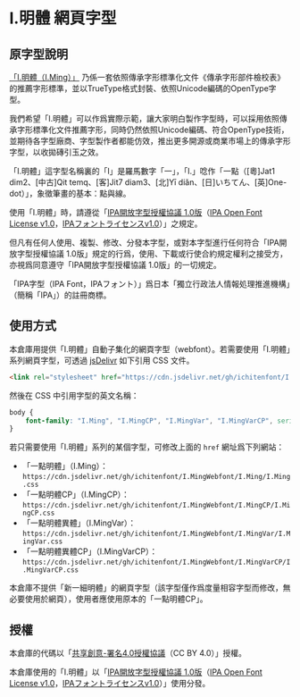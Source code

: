 # I.明體 網頁字型

## 原字型說明

[「I.明體（I.Ming）」](https://github.com/ichitenfont/I.Ming) 乃係一套依照傳承字形標準化文件《傳承字形部件檢校表》的推薦字形標準，並以TrueType格式封裝、依照Unicode編碼的OpenType字型。

我們希望「I.明體」可以作爲實際示範，讓大家明白製作字型時，可以採用依照傳承字形標準化文件推薦字形，同時仍然依照Unicode編碼、符合OpenType技術，並期待各字型廠商、字型製作者都能仿效，推出更多開源或商業市場上的傳承字形字型，以收拋磚引玉之效。

「I.明體」這字型名稱裏的「I」是羅馬數字「一」，「I.」唸作「一點（[粵]Jat1 dim2、[中古]Qit temq、[客]Jit7 diam3、[北]Yī diǎn、[日]いちてん、[英]One-dot）」，象徵筆畫的基本：點與線。

使用「I.明體」時，請遵從「[IPA開放字型授權協議 1.0版](https://github.com/ichitenfont/I.Ming/blob/master/LICENSE_CHI.md)（[IPA Open Font License v1.0](https://github.com/ichitenfont/I.Ming/blob/master/LICENSE.md#ipa-font-license-agreement-v10)，[IPAフォントライセンスv1.0](https://github.com/ichitenfont/I.Ming/blob/master/LICENSE.md)）」之規定。

但凡有任何人使用、複製、修改、分發本字型，或對本字型進行任何符合「IPA開放字型授權協議 1.0版」規定的行爲，使用、下載或行使合約規定權利之接受方，亦視爲同意遵守「IPA開放字型授權協議 1.0版」的一切規定。

「IPA字型（IPA Font，IPAフォント）」爲日本「獨立行政法人情報処理推進機構」（簡稱「IPA」）的註冊商標。

## 使用方式

本倉庫用提供「I.明體」自動子集化的網頁字型（webfont）。若需要使用「I.明體」系列網頁字型，可透過 [jsDelivr](https://jsdelivr.net) 如下引用 CSS 文件。

```html
<link rel="stylesheet" href="https://cdn.jsdelivr.net/gh/ichitenfont/I.MingWebfont/index.css">
```

然後在 CSS 中引用字型的英文名稱：

```css
body {
    font-family: "I.Ming", "I.MingCP", "I.MingVar", "I.MingVarCP", serif;
}
```

若只需要使用「I.明體」系列的某個字型，可修改上面的 `href` 網址爲下列網站：

* 「一點明體」（I.Ming）：`https://cdn.jsdelivr.net/gh/ichitenfont/I.MingWebfont/I.Ming/I.Ming.css`
* 「一點明體CP」（I.MingCP）：`https://cdn.jsdelivr.net/gh/ichitenfont/I.MingWebfont/I.MingCP/I.MingCP.css`
* 「一點明體異體」（I.MingVar）：`https://cdn.jsdelivr.net/gh/ichitenfont/I.MingWebfont/I.MingVar/I.MingVar.css`
* 「一點明體異體CP」（I.MingVarCP）：`https://cdn.jsdelivr.net/gh/ichitenfont/I.MingWebfont/I.MingVarCP/I.MingVarCP.css`

本倉庫不提供「新一細明體」的網頁字型（該字型僅作爲度量相容字型而修改，無必要使用於網頁），使用者應使用原本的「一點明體CP」。

## 授權

本倉庫的代碼以「[共享創意-署名4.0授權協議](https://creativecommons.org/licenses/by/4.0/)（CC BY 4.0）」授權。

本倉庫使用的「I.明體」以「[IPA開放字型授權協議 1.0版](https://github.com/ichitenfont/I.Ming/blob/master/LICENSE_CHI.md)（[IPA Open Font License v1.0](https://github.com/ichitenfont/I.Ming/blob/master/LICENSE.md#ipa-font-license-agreement-v10)，[IPAフォントライセンスv1.0](https://github.com/ichitenfont/I.Ming/blob/master/LICENSE.md)）」使用分發。